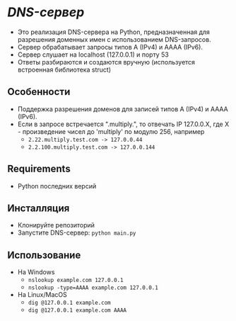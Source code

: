 # **_DNS-сервер_**
* Это реализация DNS-сервера на Python, предназначенная для разрешения доменных имен с использованием DNS-запросов.
* Сервер обрабатывает запросы типов A (IPv4) и AAAA (IPv6).
* Cервер слушает на localhost (127.0.0.1) и порту 53
* Ответы разбираются и создаются вручную (используется встроенная библиотека struct)

## Особенности
* Поддержка разрешения доменов для записей типов A (IPv4) и AAAA (IPv6).
* Если в запросе встречается ".multiply.", то отвечать IP 127.0.0.X, где X - произведение чисел до 'multiply' по модулю 256, например
  + ```2.22.multiply.test.com -> 127.0.0.44```
  + ```2.2.100.multiply.test.com -> 127.0.0.144```

## Requirements
* Python последних версий

## Инсталляция
* Клонируйте репозиторий
* Запустите DNS-сервер: ```python main.py```

## Использование
* На Windows
  + ```nslookup example.com 127.0.0.1```
  + ```nslookup -type=AAAA example.com 127.0.0.1```
* На Linux/MacOS
  + ```dig @127.0.0.1 example.com```
  + ```dig @127.0.0.1 example.com AAAA```
